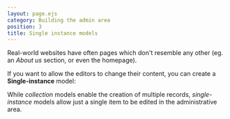 ```yaml
---
layout: page.ejs
category: Building the admin area
position: 3
title: Single instance models
---
```


Real-world websites have often pages which don't resemble any other (eg. an *About us* section, or even the homepage). 

If you want to allow the editors to change their content, you can create a <strong>Single-instance</strong> model: 

While *collection* models enable the creation of multiple records, *single-instance* models allow just a single item to be edited in the administrative area.

